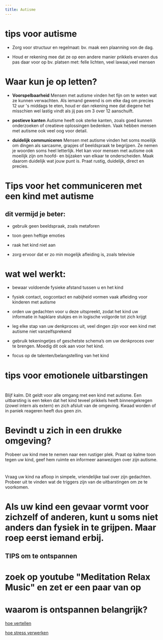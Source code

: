 ```yaml
---
title: Autisme
---
```

# tips voor autisme

* Zorg voor structuur en regelmaat: bv. maak een plaanning von de dag.

* Houd er rekening mee dat ze op een andere manier prikkels ervaren  dus pas daar voor op bv. platsen met: felle lichten, veel lawaai,veel mensen

# Waar kun je op letten?

* **Voorspelbaarheid**
Mensen met autisme vinden het fijn om te weten wat ze kunnen verwachten. Als iemand gewend is om elke dag om precies 12 uur 's middags te eten, houd er dan rekening mee dat diegene het misschien wel lastig vindt als jij pas om 3 over 12 aanschuift.

* **postieve kanten**
Autisme heeft ook sterke kanten, zoals goed kunnen onderzoeken of creatieve oplossingen bedenken. Vaak hebben mensen met autisme ook veel oog voor detail. 

* **duidelijk communiceren**
Mensen met autisme vinden het soms moeilijk om dingen als sarcasme, grapjes of beeldspraak te begrijpen. Ze nemen je woorden soms heel letterlijk. Het kan voor mensen met autisme ook moeilijk zijn om hoofd- en bijzaken van elkaar te onderscheiden. Maak daarom duidelijk wat jouw punt is. Praat rustig, duidelijk, direct en precies.

# Tips voor het communiceren met een kind met autisme

## dit **vermijd** je beter:

* gebruik geen beeldspraak, zoals metaforen

* toon geen heftige emoties

* raak het kind niet aan

* zorg ervoor dat er zo min mogelijk afleiding is, zoals televisie
 
# wat **wel** werkt:

* bewaar voldoende fysieke afstand tussen u en het kind

* fysiek contact, oogcontact en nabijheid vormen vaak afleiding voor kinderen met autisme

* orden uw gedachten voor u deze uitspreekt, zodat het kind uw informatie in hapklare stukjes en in logische volgorde tot zich   krijgt 

* leg elke stap van uw denkproces uit, veel dingen zijn voor een kind met autisme niet vanzelfsprekend

* gebruik tekeningetjes of geschetste schema’s om uw denkproces over te brengen. Moedig dit ook aan voor het kind.

* focus op de talenten/belangstelling van het kind

# tips voor emotionele uitbarstingen 

# 
Blijf kalm. Dit geldt voor alle omgang met een kind met autisme. Een uitbarsting is een teken dat het kind teveel prikkels heeft binnengekregen (zowel intern als extern) en zich afsluit van de omgeving. Kwaad worden of in paniek reageren heeft dus geen zin.

# **Bevindt u zich in een drukke omgeving?** 
Probeer uw kind mee te nemen naar een rustiger plek. Praat op kalme toon tegen uw kind, geef hem ruimte en informeer aanwezigen over zijn autisme.

# 
Vraag uw kind na afloop in simpele, vriendelijke taal over zijn gedachten. Probeer uit te vinden wat de triggers zijn van de uitbarstingen om ze te voorkomen.

# **Als uw kind een gevaar vormt voor zichzelf of anderen, kunt u soms niet anders dan fysiek in te grijpen. Maar roep eerst iemand erbij.**

## TIPS om te ontspannen 

# zoek op youtube "Meditation Relax Music" en zet er een paar van op 

# waarom is ontspannen belangrijk?




<a href="vertellen.html" class="myButton">hoe vertellen</a>


<a href="stress.html" class="myButton">hoe stress verwerken</a>
